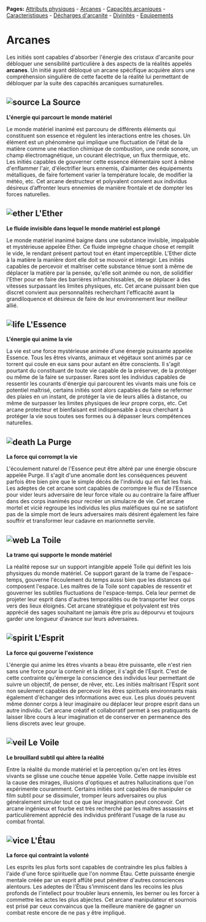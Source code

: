 **Pages:**
[Attributs physiques](../book/attributs.md) -
[Arcanes](../book/arcanes.md) -
[Capacités arcaniques](../book/capacités.md) -
[Caracteristiques](../book/caractéristiques.md) -
[Décharges d'arcanite](../book/décharges.md) -
[Divinités](../book/divinités.md) -
[Equipements](../book/équipements.md)
# Arcanes

Les initiés sont capables d&#039;absorber l&#039;énergie des cristaux d&#039;arcanite pour débloquer une sensibilité particulière à des aspects de la réalités appelés **arcanes**. Un initié ayant débloqué un arcane spécifique acquière alors une compréhension singulière de cette facette de la réalité lui permettant de débloquer par la suite des capacités arcaniques surnaturelles.

## ![source](../ressources/images/arcanes/source.svg) La Source

**L&#039;énergie qui parcourt le monde matériel**

Le monde matériel inanimé est parcouru de différents éléments qui constituent son essence et régulent les interactions entre les choses. Un élément est un phénomène qui implique une fluctuation de l&#039;état de la matière comme une réaction chimique de combustion, une onde sonore, un champ électromagnétique, un courant électrique, un flux thermique, etc. Les initiés capables de gouverner cette essence élémentaire sont à même d&#039;enflammer l&#039;air, d&#039;électrifier leurs ennemis, d’aimanter des équipements métalliques, de faire fortement varier la température locale, de modifier la météo, etc. Cet arcane destructeur et polyvalent convient aux individus désireux d’affronter leurs ennemies de manière frontale et de dompter les forces naturelles.
## ![ether](../ressources/images/arcanes/ether.svg) L&#039;Ether

**Le fluide invisible dans lequel le monde matériel est plongé**

Le monde matériel inanimé baigne dans une substance invisible, impalpable et mystérieuse appelée Ether. Ce fluide imprègne chaque chose et remplit le vide, le rendant présent partout tout en étant imperceptible. L&#039;Ether dicte à la matière la manière dont elle doit se mouvoir et interagir. Les initiés capables de percevoir et maîtriser cette substance ténue sont à même de déplacer la matière par la pensée, qu&#039;elle soit animée ou non, de solidifier l&#039;Ether pour en faire des barrières infranchissables, de se déplacer à des vitesses surpassant les limites physiques, etc. Cet arcane puissant bien que discret convient aux personnalités recherchant l&#039;efficacité avant la grandiloquence et désireux de faire de leur environnement leur meilleur allié.
## ![life](../ressources/images/arcanes/life.svg) L&#039;Essence

**L&#039;énergie qui anime la vie**

La vie est une force mystérieuse animée d&#039;une énergie puissante appelée Essence. Tous les êtres vivants, animaux et végétaux sont animés par ce torrent qui coule en eux sans pour autant en être conscients. Il s&#039;agit pourtant du constituant de toute vie capable de la préserver, de la protéger ou même de la faire se surpasser. Rares sont les individus capables de ressentir les courants d&#039;énergie qui parcourent les vivants mais une fois ce potentiel maîtrisé, certains initiés sont alors capables de faire se refermer des plaies en un instant, de protéger la vie de leurs alliés à distance, ou même de surpasser les limites physiques de leur propre corps, etc. Cet arcane protecteur et bienfaisant est indispensable à ceux cherchant à protéger la vie sous toutes ses formes ou à dépasser leurs compétences naturelles.
## ![death](../ressources/images/arcanes/death.svg) La Purge

**La force qui corrompt la vie**

L&#039;écoulement naturel de l&#039;Essence peut être altéré par une énergie obscure appelée Purge. Il s&#039;agit d&#039;une anomalie dont les conséquences peuvent parfois être bien pire que le simple décès de l&#039;individu qui en fait les frais. Les adeptes de cet arcane sont capables de corrompre le flux de l&#039;Essence pour vider leurs adversaire de leur force vitale ou au contraire la faire affluer dans des corps inanimés pour recréer un simulacre de vie. Cet arcane mortel et vicié regroupe les individus les plus maléfiques qui ne se satisfont pas de la simple mort de leurs adversaires mais désirent également les faire souffrir et transformer leur cadavre en marionnette servile.
## ![web](../ressources/images/arcanes/web.svg) La Toile

**La trame qui supporte le monde matériel**

La réalité repose sur un support intangible appelé Toile qui définit les lois physiques du monde matériel. Ce support garant de la trame de l&#039;espace-temps, gouverne l&#039;écoulement du temps aussi bien que les distances qui composent l&#039;espace. Les maîtres de la Toile sont capables de ressentir et gouverner les subtiles fluctuations de l&#039;espace-temps. Cela leur permet de projeter leur esprit dans d&#039;autres temporalités ou de transporter leur corps vers des lieux éloignés. Cet arcane stratégique et polyvalent est très apprécié des sages souhaitant ne jamais être pris au dépourvu et toujours garder une longueur d&#039;avance sur leurs adversaires.
## ![spirit](../ressources/images/arcanes/spirit.svg) L&#039;Esprit

**La force qui gouverne l&#039;existence**

L&#039;énergie qui anime les êtres vivants a beau être puissante, elle n&#039;est rien sans une force pour la contenir et la diriger, il s&#039;agit de l&#039;Esprit. C&#039;est de cette contrainte qu&#039;émerge la conscience des individus leur permettant de suivre un objectif, de penser, de rêver, etc. Les initiés maîtrisant l&#039;Esprit sont non seulement capables de percevoir les êtres spirituels environnants mais également d&#039;échanger des informations avec eux. Les plus doués peuvent même donner corps à leur imaginaire ou déplacer leur propre esprit dans un autre individu. Cet arcane créatif et collaboratif permet à ses pratiquants de laisser libre cours à leur imagination et de conserver en permanence des liens discrets avec leur groupe.
## ![veil](../ressources/images/arcanes/veil.svg) Le Voile

**Le brouillard subtil qui altère la réalité**

Entre la réalité du monde matériel et la perception qu&#039;en ont les êtres vivants se glisse une couche ténue appelée Voile. Cette nappe invisible est la cause des mirages, illusions d&#039;optiques et autres hallucinations que l&#039;on expérimente couramment. Certains initiés sont capables de manipuler ce film subtil pour se dissimuler, tromper leurs adversaires ou plus généralement simuler tout ce que leur imagination peut concevoir. Cet arcane ingénieux et fourbe est très recherché par les maîtres assassins et particulièrement apprécié des individus préférant l&#039;usage de la ruse au combat frontal.
## ![vice](../ressources/images/arcanes/vice.svg) L&#039;Étau

**La force qui contraint la volonté**

Les esprits les plus forts sont capables de contraindre les plus faibles à l&#039;aide d&#039;une force spirituelle que l&#039;on nomme Étau. Cette puissante énergie mentale créée par un esprit affûté peut pénétrer d&#039;autres consciences alentours. Les adeptes de l’Étau s’immiscent dans les recoins les plus profonds de l&#039;intellect pour troubler leurs ennemis, les berner ou les forcer à commettre les actes les plus abjectes. Cet arcane manipulateur et sournois est prisé par ceux convaincus que la meilleure manière de gagner un combat reste encore de ne pas y être impliqué.
